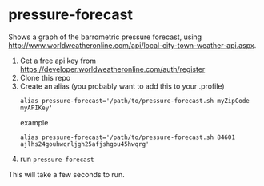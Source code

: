 # pressure-forecast
Shows a graph of the barrometric pressure forecast, using http://www.worldweatheronline.com/api/local-city-town-weather-api.aspx.

1. Get a free api key from https://developer.worldweatheronline.com/auth/register
2. Clone this repo
3. Create an alias (you probably want to add this to your .profile)
   ```
   alias pressure-forecast='/path/to/pressure-forecast.sh myZipCode myAPIKey'
   ```
   example
   ```
   alias pressure-forecast='/path/to/pressure-forecast.sh 84601 ajlhs24gouhwqrljgh25afjshgou45hwqrg'
   ```
4. run `pressure-forecast`

This will take a few seconds to run.
